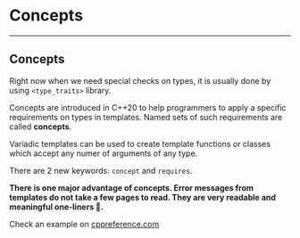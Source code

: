 <!-- .slide: data-background="#111111" -->

# Concepts

___

## Concepts

Right now when we need special checks on types, it is usually done by using `<type_traits>` library.

Concepts are introduced in C++20 to help programmers to apply a specific requirements on types in templates. Named sets of such requirements are called **concepts**.

Variadic templates can be used to create template functions or classes which accept any numer of arguments of any type.

There are 2 new keywords: `concept` and `requires`.

**There is one major advantage of concepts. Error messages from templates do not take a few pages to read. They are very readable and meaningful one-liners 🙂.**

Check an example on [cppreference.com](https://en.cppreference.com/w/cpp/language/constraints)
